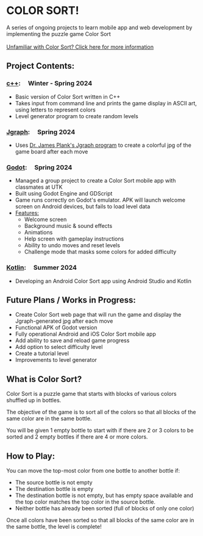 # COLOR SORT!
A series of ongoing projects to learn mobile app and web development by implementing the puzzle game Color Sort<br><br>
[Unfamiliar with Color Sort? Click here for more information](#what-is-color-sort)<br>

## Project Contents:
### [c++](https://github.com/shannaw04/color_sort/tree/main/c%2B%2B): &nbsp; &nbsp; Winter - Spring 2024 
* Basic version of Color Sort written in C++ 
* Takes input from command line and prints the game display in ASCII art, using letters to represent colors
* Level generator program to create random levels

### [Jgraph](https://github.com/shannaw04/color_sort_jgraph/tree/fe5ff2453d1089a2ee664c1dc28ccedf509386b4): &nbsp; &nbsp; Spring 2024
* Uses [Dr. James Plank's Jgraph program](https://web.eecs.utk.edu/~jplank/plank/jgraph/jgraph.html) to create a colorful jpg of the game board after each move

### [Godot](https://github.com/cs340-24/color_sort/tree/e36a80262ff33a3144d8b7034370c7072463be76): &nbsp; &nbsp; Spring 2024
* Managed a group project to create a Color Sort mobile app with classmates at UTK 
* Built using Godot Engine and GDScript
* Game runs correctly on Godot's emulator. APK will launch welcome screen on Android devices, but fails to load level data
* <u>Features:</u>
   * Welcome screen
   * Background music & sound effects
   * Animations
   * Help screen with gameplay instructions
   * Ability to undo moves and reset levels 
   * Challenge mode that masks some colors for added difficulty 

### [Kotlin]():  &nbsp; &nbsp; Summer 2024
* Developing an Android Color Sort app using Android Studio and Kotlin

## Future Plans / Works in Progress:
* Create Color Sort web page that will run the game and display the Jgraph-generated jpg after each move
* Functional APK of Godot version
* Fully operational Android and iOS Color Sort mobile app
* Add ability to save and reload game progress
* Add option to select difficulty level
* Create a tutorial level
* Improvements to level generator

## What is Color Sort?
Color Sort is a puzzle game that starts with blocks of various colors shuffled up in bottles. <br>

The objective of the game is to sort all of the colors so that all blocks of the same color are in the same bottle.<br>

You will be given 1 empty bottle to start with if there are 2 or 3 colors to be sorted and 2 empty bottles if there are 4 or more colors.

## How to Play:
You can move the top-most color from one bottle to another bottle if: 
* The source bottle is not empty
* The destination bottle is empty 
* The destination bottle is not empty, but has empty space available and the top color matches the top color in the source bottle.
* Neither bottle has already been sorted (full of blocks of only one color) <br>

Once all colors have been sorted so that all blocks of the same color are in the same bottle, the level is complete! 
